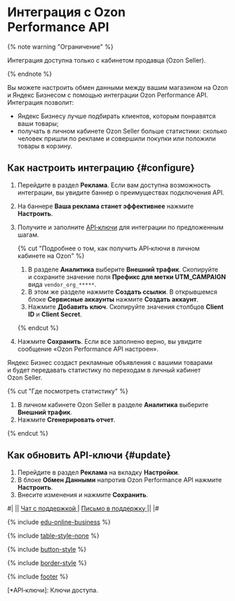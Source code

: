 # Интеграция с Ozon Performance API


{% note warning "Ограничение" %}

Интеграция доступна только с кабинетом продавца (Ozon Seller).

{% endnote %}


Вы можете настроить обмен данными между вашим магазином на Ozon и Яндекс Бизнесом с помощью интеграции Ozon Performance API. Интеграция позволит:

- Яндекс Бизнесу лучше подбирать клиентов, которым понравятся ваши товары;
- получать в личном кабинете Ozon Seller больше статистики: сколько человек пришли по рекламе и совершили покупки или положили товары в корзину.

## Как настроить интеграцию {#configure}

1. Перейдите в раздел **Реклама**. Если вам доступна возможность интеграции, вы увидите баннер о преимуществах подключения API.
    
1. На баннере **Ваша реклама станет эффективнее** нажмите **Настроить**.
    
1. Получите и заполните [API‑ключи](*API‑ключи) для интеграции по предложенным шагам.
    
    {% cut "Подробнее о том, как получить АPI‑ключи в личном кабинете на Ozon" %}
    
    1. В разделе **Аналитика** выберите **Внешний трафик**. Скопируйте и сохраните значение поля **Префикс для метки UTM_CAMPAIGN** вида `vendor_org_*****`.
    1. В этом же разделе нажмите **Создать ссылки**. В открывшемся блоке **Сервисные аккаунты** нажмите **Создать аккаунт**.
    1. Нажмите **Добавить ключ**. Скопируйте значения столбцов **Client ID** и **Client Secret**.
    
    {% endcut %}
    
1. Нажмите **Сохранить**. Если все заполнено верно, вы увидите сообщение «Ozon Performance API настроен».

Яндекс Бизнес создаст рекламные объявления с вашими товарами и будет передавать статистику по переходам в личный кабинет Ozon Seller.


{% cut "Где посмотреть статистику" %}


1. В личном кабинете Ozon Seller в разделе **Аналитика** выберите **Внешний трафик**.
1. Нажмите **Сгенерировать отчет**.


{% endcut %}


## Как обновить АPI‑ключи {#update}

1. Перейдите в раздел **Реклама** на вкладку **Настройки**.
1. В блоке **Обмен Данными** напротив Ozon Performance API нажмите **Настроить**.
1. Внесите изменения и нажмите **Сохранить**.


<div class="table-style-none">

#|
||
<a href="https://yandex.ru/chat?context=%7B%22entrypoint%22%3A%22%7B%5C%22page_name%5C%22%3A%5C%22help%5C%22%2C%5C%22a_pageurl%5C%22%3A%5C%22https%3A%2F%2Fyandex.ru%2Fsupport%2Fbusiness-priority%2Forder.html%5C%22%7D%22%7D#/user/5cb78286-a944-4c0f-bf33-b5c282eae053?utm-source=chat-in-help">
  <span class="button">Чат с поддержкой</span>
</a>
|
<a href="troubleshooting/favplacement">
  <span class="button">Письмо в поддержку</span>
</a>
||
|#

</div>


{% include [edu-online-business](_includes/edu-online-business.md) %}

{% include [table-style-none](_includes/table-style-none.md) %}

{% include [button-style](_includes/yellow-button-styles.md) %}

{% include [border-style](_includes/border-style.md) %}

{% include [footer](_includes/footer.md) %}


[*API‑ключи]: Ключи доступа.
